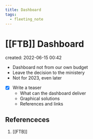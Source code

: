 ```yaml
---
title: Dashboard
tags:
  - fleeting_note
---
```


# [[FTB]] Dashboard
created: 2022-06-15 00:42

- Dashboard not from our own budget
- Leave the decision to the ministery
- Not for 2023, even later
- [x] Write a teaser
	- What can the dashboard deliver
	- Graphical solutions
	- References and links


## Referenceces
1. [[FTB]]